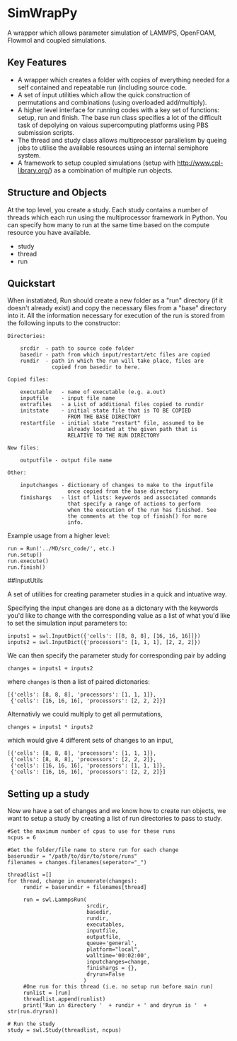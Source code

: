# SimWrapPy

A wrapper which allows parameter simulation of LAMMPS, OpenFOAM, Flowmol and coupled simulations.

## Key Features

 - A wrapper which creates a folder with copies of everything needed for a self contained and repeatable run (including source code. 
 - A set of input utilities which allow the quick construction of permutations and combinations (using overloaded add/multiply).
 - A higher level interface for running codes with a key set of functions: setup, run and finish. The base run class specifies a lot of the difficult task of depolying on vaious supercomputing platforms using PBS submission scripts.
 - The thread and study class allows multiprocessor parallelism by queing jobs to utilise the available resources using an internal semiphore system. 
 - A framework to setup coupled simulations (setup with http://www.cpl-library.org/) as a combination of multiple run objects.

## Structure and Objects

At the top level, you create a study. Each study contains a number of threads which each run using the multiprocessor framework in Python. You can specify how many to run at the same time based on the compute resource you have available.
  - study
  - thread
  - run

## Quickstart

When instatiated, Run should create a new folder as a "run" 
directory (if it doesn't already exist) and copy the necessary files 
from a "base" directory into it. All the information necessary for
execution of the run is stored from the following inputs to the
constructor: 

    Directories:

        srcdir  - path to source code folder
        basedir - path from which input/restart/etc files are copied
        rundir  - path in which the run will take place, files are 
                  copied from basedir to here.

    Copied files:

        executable   - name of executable (e.g. a.out)
        inputfile    - input file name
        extrafiles   - a List of additional files copied to rundir
        initstate    - initial state file that is TO BE COPIED 
                       FROM THE BASE DIRECTORY
        restartfile  - initial state "restart" file, assumed to be
                       already located at the given path that is
                       RELATIVE TO THE RUN DIRECTORY

    New files: 

        outputfile - output file name

    Other:

        inputchanges - dictionary of changes to make to the inputfile
                       once copied from the base directory
        finishargs   - list of lists: keywords and associated commands 
                       that specify a range of actions to perform
                       when the execution of the run has finished. See
                       the comments at the top of finish() for more
                       info. 
        


Example usage from a higher level:

    run = Run('../MD/src_code/', etc.)
    run.setup()
    run.execute()
    run.finish()


##InputUtils

A set of utilities for creating parameter studies in a quick and intuative way.

Specifying the input changes are done as a dictonary with the keywords you'd like to change with the corresponding value as a list of what you'd like to set the simulation input parameters to:

    inputs1 = swl.InputDict({'cells': [[8, 8, 8], [16, 16, 16]]})
    inputs2 = swl.InputDict({'processors': [1, 1, 1], [2, 2, 2]})

We can then specify the parameter study for corresponding pair by adding

    changes = inputs1 + inputs2 
    
where `changes` is then a list of paired dictonaries:

    [{'cells': [8, 8, 8], 'processors': [1, 1, 1]},
     {'cells': [16, 16, 16], 'processors': [2, 2, 2]}]
     
Alternativly we could multiply to get all permutations,

    changes = inputs1 * inputs2
    
which would give 4 different sets of changes to an input,

    [{'cells': [8, 8, 8], 'processors': [1, 1, 1]},
     {'cells': [8, 8, 8], 'processors': [2, 2, 2]},
     {'cells': [16, 16, 16], 'processors': [1, 1, 1]},
     {'cells': [16, 16, 16], 'processors': [2, 2, 2]}]


## Setting up a study

Now we have a set of changes and we know how to create run objects, we want to setup a study by creating a list of run directories to pass to study.

    #Set the maximum number of cpus to use for these runs 
    ncpus = 6
    
    #Get the folder/file name to store run for each change
    baserundir = "/path/to/dir/to/store/runs"
    filenames = changes.filenames(seperator="_")
    
    threadlist =[]
    for thread, change in enumerate(changes):
         rundir = baserundir + filenames[thread]

         run = swl.LammpsRun(
                             srcdir,
                             basedir,
                             rundir,
                             executables,
                             inputfile,
                             outputfile,
                             queue='general',
                             platform="local",
                             walltime='00:02:00',
                             inputchanges=change,
                             finishargs = {},
                             dryrun=False
                            )
         #One run for this thread (i.e. no setup run before main run)
         runlist = [run]
         threadlist.append(runlist)
         print('Run in directory '  + rundir + ' and dryrun is '  + str(run.dryrun))

    # Run the study
    study = swl.Study(threadlist, ncpus)
